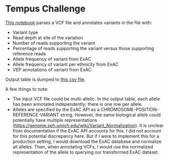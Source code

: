 # Tempus Challenge

[This notebook](https://github.com/clocode/tempus_challenge/blob/master/Challenge.ipynb) parses a VCF file and annotates variants in the file with:
  - Variant type
  - Read depth at site of the variation
  - Number of reads supporting the variant
  - Percentage of reads supporting the variant versus those supporting reference reads
  - Allele frequency of variant from ExAC
  - Allele frequency of variant per ethnicity from ExAC
  - VEP annotations of variant from ExAC
  
Output table is dumped to [this csv file](https://github.com/clocode/tempus_challenge/blob/master/results/Challenge_data_annotated.csv).

A few things to note:
  - The input VCF file could be multi-allelic. In the output table, each allele has been annotated independently; there is one row per allele.
  - Alleles are specified by the ExAC API as a CHROMOSOME-POSITION-REFERENCE-VARIANT string. However, the same biological allele could potentially have multiple representations (https://genome.sph.umich.edu/wiki/Variant_Normalization). It is unclear from documentation if the ExAC API accounts for this. I did not account for this potential discrepancy here. But if I were to implement this for a production setting, I would download the ExAC database and normalize all alleles. Then, when annotating VCFs, I would use the normalized representation of the allele to querying our transformed ExAC dataset. 
